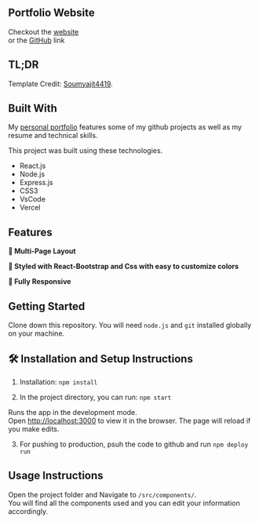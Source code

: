 ## Portfolio Website
  Checkout the [website](https://aditiraoka.github.io/aditirao-portfolio/)\
  or the [GitHub](https://aditiraoka.github.io/) link

## TL;DR

Template Credit: [Soumyajit4419](https://github.com/soumyajit4419/Portfolio).

## Built With

My [personal portfolio](https://www.aditiraokalanji.com/) features some of my github projects as well as my resume and technical skills.<br/>

This project was built using these technologies.

- React.js
- Node.js
- Express.js
- CSS3
- VsCode
- Vercel

## Features

**📖 Multi-Page Layout**

**🎨 Styled with React-Bootstrap and Css with easy to customize colors**

**📱 Fully Responsive**

## Getting Started

Clone down this repository. You will need `node.js` and `git` installed globally on your machine.

## 🛠 Installation and Setup Instructions

1. Installation: `npm install`

2. In the project directory, you can run: `npm start`

Runs the app in the development mode.\
Open [http://localhost:3000](http://localhost:3000) to view it in the browser.
The page will reload if you make edits.

3. For pushing to production, psuh the code to github and run `npm deploy run`

## Usage Instructions

Open the project folder and Navigate to `/src/components/`. <br/>
You will find all the components used and you can edit your information accordingly.
